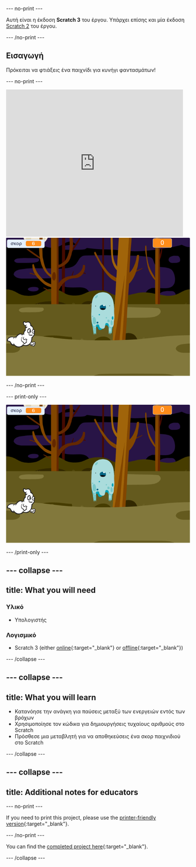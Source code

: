 \--- no-print \---

Αυτή είναι η έκδοση **Scratch 3** του έργου. Υπάρχει επίσης και μία έκδοση [Scratch 2](https://projects.raspberrypi.org/en/projects/ghostbusters-scratch2) του έργου.

\--- /no-print \---

## Εισαγωγή

Πρόκειται να φτιάξεις ένα παιχνίδι για κυνήγι φαντασμάτων!

\--- no-print \---

<div class="scratch-preview">
  <iframe allowtransparency="true" width="485" height="402" src="https://scratch.mit.edu/projects/embed/276874679/?autostart=false" frameborder="0" scrolling="no"></iframe>
  <img src="images/showcase-static.png">
</div>

\--- /no-print \---

\--- print-only \---

![showcase](images/showcase-static.png)

\--- /print-only \---

## \--- collapse \---

## title: What you will need

### Υλικό

- Υπολογιστής

### Λογισμικό

- Scratch 3 (either [online](https://rpf.io/scratchon){:target="_blank"} or [offline](https://rpf.io/scratchoff){:target="_blank"})

\--- /collapse \---

## \--- collapse \---

## title: What you will learn

- Κατανόησε την ανάγκη για παύσεις μεταξύ των ενεργειών εντός των βρόχων
- Χρησιμοποίησε τον κώδικα για δημιουργήσεις τυχαίους αριθμούς στο Scratch
- Πρόσθεσε μια μεταβλητή για να αποθηκεύσεις ένα σκορ παιχνιδιού στο Scratch

\--- /collapse \---

## \--- collapse \---

## title: Additional notes for educators

\--- no-print \---

If you need to print this project, please use the [printer-friendly version](https://projects.raspberrypi.org/en/projects/ghostbusters/print){:target="_blank"}.

\--- /no-print \---

You can find the [completed project here](https://rpf.io/p/en/ghostbusters-get){:target="_blank"}.

\--- /collapse \---